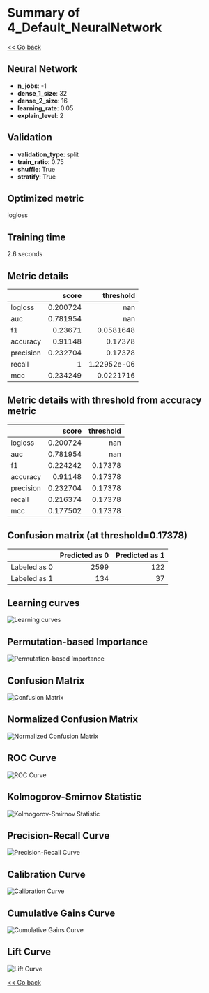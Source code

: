# Summary of 4_Default_NeuralNetwork

[<< Go back](../README.md)


## Neural Network
- **n_jobs**: -1
- **dense_1_size**: 32
- **dense_2_size**: 16
- **learning_rate**: 0.05
- **explain_level**: 2

## Validation
 - **validation_type**: split
 - **train_ratio**: 0.75
 - **shuffle**: True
 - **stratify**: True

## Optimized metric
logloss

## Training time

2.6 seconds

## Metric details
|           |    score |     threshold |
|:----------|---------:|--------------:|
| logloss   | 0.200724 | nan           |
| auc       | 0.781954 | nan           |
| f1        | 0.23671  |   0.0581648   |
| accuracy  | 0.91148  |   0.17378     |
| precision | 0.232704 |   0.17378     |
| recall    | 1        |   1.22952e-06 |
| mcc       | 0.234249 |   0.0221716   |


## Metric details with threshold from accuracy metric
|           |    score |   threshold |
|:----------|---------:|------------:|
| logloss   | 0.200724 |   nan       |
| auc       | 0.781954 |   nan       |
| f1        | 0.224242 |     0.17378 |
| accuracy  | 0.91148  |     0.17378 |
| precision | 0.232704 |     0.17378 |
| recall    | 0.216374 |     0.17378 |
| mcc       | 0.177502 |     0.17378 |


## Confusion matrix (at threshold=0.17378)
|              |   Predicted as 0 |   Predicted as 1 |
|:-------------|-----------------:|-----------------:|
| Labeled as 0 |             2599 |              122 |
| Labeled as 1 |              134 |               37 |

## Learning curves
![Learning curves](learning_curves.png)

## Permutation-based Importance
![Permutation-based Importance](permutation_importance.png)
## Confusion Matrix

![Confusion Matrix](confusion_matrix.png)


## Normalized Confusion Matrix

![Normalized Confusion Matrix](confusion_matrix_normalized.png)


## ROC Curve

![ROC Curve](roc_curve.png)


## Kolmogorov-Smirnov Statistic

![Kolmogorov-Smirnov Statistic](ks_statistic.png)


## Precision-Recall Curve

![Precision-Recall Curve](precision_recall_curve.png)


## Calibration Curve

![Calibration Curve](calibration_curve_curve.png)


## Cumulative Gains Curve

![Cumulative Gains Curve](cumulative_gains_curve.png)


## Lift Curve

![Lift Curve](lift_curve.png)



[<< Go back](../README.md)
